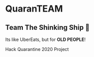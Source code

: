 # QuaranTEAM
## Team The Shinking Ship :ship:

Its like UberEats, but for **OLD PEOPLE**!

Hack Quarantine 2020 Project

